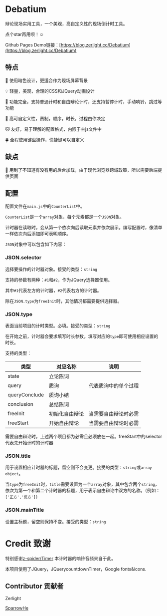 # Debatium
辩论现场实用工具，一个美观，高自定义性的现场倒计时工具。

点个star再用呗！☺️

Github Pages Demo链接：[https://blog.zerlight.cc/Debatium](https://blog.zerlight.cc/Debatium)

## 特点
🚩 使用暗色设计，更适合作为现场屏幕背景

💡 轻量，美观，合理的CSS和JQuery动画设计

🛵 功能完全，支持普通计时和自由辩论计时，还支持暂停计时，手动响铃，跳过等功能

🎨 高可自定义性，赛制，顺序，时长，过程由你决定

🐱 友好，易于理解的配置格式，内嵌于主js文件中

🍀 全程使用键盘操作，快捷键可以自定义

## 缺点
🙉 用到了不知道有没有用的后台加载，由于现代浏览器跨域政策，所以需要后端提供页面

## 配置
配置文件在`main.js`中的`CounterList`中。

`CounterList`是一个`array`对象，每个元素都是一个`JSON`对象。

计时器在读取时，会从第一个依次向后读取元素并依次展示。编写配置时，像清单一样依次向后添加即可表明顺序。

`JSON`对象中可以包含如下内容：

### JSON.selector
选择要操作的计时器对象。接受的类型：`string`

支持的参数有两种：`#1`和`#2`，作为JQuery选择器使用。

其中`#1`代表左方的计时器，`#2`代表右方的计时器。

除在`JSON.type`为`freeInit`时，其他情况都需要提供选择器。

### JSON.type
表面当前项目的计时类型。必填。接受的类型：`string`

在开始之前，计时器会要求填写时长参数。填写对应的`type`即可使用相应设置的时长。

支持的类型：

|类型|对应名称|说明|
|----|----|----|
|state|立论陈词||
|query|质询|代表质询中的单个过程|
|queryConclude|质询小结||
|conclusion|总结陈词||
|freeInit|初始化自由辩论|当需要自由辩论时必需|
|freeStart|开始自由辩论|当需要自由辩论时必需|

需要自由辩论时，上述两个项目都为必需且必须放在一起。freeStart中的selector代表先开始计时的计时器

### JSON.title
用于设置相应计时器的标题，留空则不会变更。接受的类型：`string`或`array object`。

当`type`为`freeInit`时，`title`需要设置为一个`array`对象，其中包含两个`string`，依次为第一个和第二个计时器的标题，用于表示自由辩论中双方的名称。（例如：`['正方','反方']`）

### JSON.mainTitle
设置主标题，留空则保持不变。接受的类型：`string`

# Credit 致谢
特别感谢[z-spider/Timer](https://github.com/z-spider/Timer) 本计时器的响铃音频来自于此。

本项目使用了JQuery，JQuerycountdownTimer，Google fonts&icons.

## Contributor 贡献者

Zerlight

[SparrowHe](https://github.com/sparrowhe)
